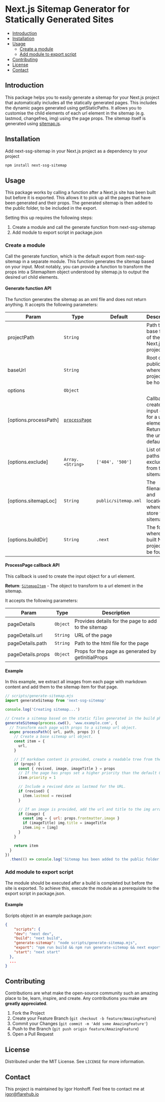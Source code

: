 # Next.js Sitemap Generator for Statically Generated Sites

<!-- Badges -->
<!-- TOC depthfrom:2 -->

* [Introduction](#introduction)
* [Installation](#installation)
* [Usage](#usage)
  * [Create a module](#create-a-module)
  * [Add module to export script](#add-module-to-export-script)
* [Contributing](#contributing)
* [License](#license)
* [Contact](#contact)

<!-- /TOC -->

## Introduction

This package helps you to easily generate a sitemap for your Next.js project that automatically includes all the statically generated pages. This includes the dynamic pages generated using getStaticPaths. It allows you to customise the child elements of each url element in the sitemap (e.g. lastmod, changefreq, img) using the page props. The sitemap itself is generated using [sitemap.js](https://github.com/ekalinin/sitemap.js). 

## Installation

Add next-ssg-sitemap in your Next.js project as a dependency to your project

```sh
npm install next-ssg-sitemap
```

## Usage

This package works by calling a function after a Next.js site has been built but before it is exported. This allows it to pick up all the pages that have been generated and their props. The generated sitemap is then added to the public folder, to be included in the export.

Setting this up requires the following steps:
1. Create a module and call the generate function from next-ssg-sitemap
1. Add module to export script in package.json

### Create a module
Call the generate function, which is the default export from next-ssg-sitemap in a separate module. This function generates the sitemap based on your input. Most notably, you can provide a function to transform the props into a SitemapItem object understood by sitemap.js to output the desired url child elements.

#### Generate function API
The function generates the sitemap as an xml file and does not return anything. It accepts the following parameters:

| Param | Type | Default | Description |
| --- | --- | --- | --- |
| projectPath | <code>String</code> |  | Path to the base folder of the Next.js project |
| baseUrl | <code>String</code> |  | Root of the public URL where the project will be hosted |
| options | <code>Object</code> |  |  |
| [options.processPath] | [<code>processPage</code>](#processPage) |  | Callback to create the input object for a url element. Returns just the url by default |
| [options.exclude] | <code>Array.&lt;String&gt;</code> | <code>[&#x27;404&#x27;, &#x27;500&#x27;]</code> | List of page paths to exclude from the sitemap |
| [options.sitemapLoc] | <code>String</code> | <code>public/sitemap.xml</code> | The filename and location where to store the sitemap |
| [options.buildDir] | <code>String</code> | <code>.next</code> | The folder where the built Next project can be found |

<a name="processPage"></a>
#### ProcessPage callback API
This callback is used to create the input object for a url element.

**Return**: [<code>SitemapItem</code>](https://github.com/ekalinin/sitemap.js/blob/master/api.md#sitemap-item-options) - The object to transform to a url element in the sitemap.

It accepts the following parameters:

| Param | Type | Description |
| --- | --- | --- |
| pageDetails | <code>Object</code> | Provides details for the page to add to the sitemap |
| pageDetails.url | <code>String</code> | URL of the page |
| pageDetails.path | <code>String</code> | Path to the html file for the page |
| pageDetails.props | <code>Object</code> | Props for the page as generated by getInitialProps |
#### Example
In this example, we extract all images from each page with markdown content and add them to the sitemap item for that page.
```js
// scripts/generate-sitemap.mjs
import generateSitemap from 'next-ssg-sitemap'

console.log('Creating sitemap...')

// Create a sitemap based on the static files generated in the build phase.
generateSitemap(process.cwd(), 'www.example.com', {
  // Transform each page with props to a sitemap url object.
  async processPath({ url, path, props }) {
    // Create a base sitemap url object.
    const item = {
      url,
    }

    // If markdown content is provided, create a readable tree from the markdown and extract the images.
    if (props) {
      const { revised, image, imageTitle } = props
      // If the page has props set a higher priority than the default 0.5.
      item.priority = 1

      // Include a revised date as lastmod for the URL.
      if (revised) {
        item.lastmod = revised
      }

      // If an image is provided, add the url and title to the img array in the url object.
      if (image) {
        const img = { url: props.frontmatter.image }
        if (imageTitle) img.title = imageTitle
        item.img = [img]
      }
    }

    return item
  }
})
  .then(() => console.log('Sitemap has been added to the public folder', '\n'))

```
### Add module to export script
The module should be executed after a build is completed but before the site is exported. To achieve this, execute the module as a prerequisite to the export script in package.json.

#### Example
Scripts object in an example package.json:
```json
{
    "scripts": {
    "dev": "next dev",
    "build": "next build",
    "generate-sitemap": "node scripts/generate-sitemap.mjs",
    "export": "npm run build && npm run generate-sitemap && next export",
    "start": "next start"
  },
  ...
}
````

## Contributing

Contributions are what make the open-source community such an amazing place to be, learn, inspire, and create. Any contributions you make are **greatly appreciated**.

1. Fork the Project
2. Create your Feature Branch (`git checkout -b feature/AmazingFeature`)
3. Commit your Changes (`git commit -m 'Add some AmazingFeature'`)
4. Push to the Branch (`git push origin feature/AmazingFeature`)
5. Open a Pull Request

## License

Distributed under the MIT License. See `LICENSE` for more information.

## Contact

This project is maintained by Igor Honhoff. Feel free to contact me at igor@flarehub.io

<!-- ACKNOWLEDGEMENTS -->
